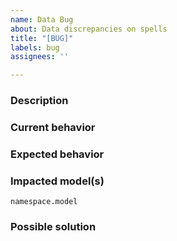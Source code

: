 ```yaml
---
name: Data Bug
about: Data discrepancies on spells
title: "[BUG]"
labels: bug
assignees: ''

---
```


### Description
<!-- Give a succinct summary of the issue you found, as well as any other details you think will help a fellow wizard investigate and solve this issue. -->

### Current behavior
<!-- Describe the behavior you encountered to be incorrect. Please include links to dune.com queries as well as a screenshot, or direct links to the concerned lines in a spell.-->

### Expected behavior
<!--Describe the expected results the query should be producing. 
Please provide a link to a block explorer (e.g. etherscan) detailing one or more affected transactions, or a similar source of truth.-->


### Impacted model(s)
<!--Please list the models you know to be affected by this error, as well as an estimate of affected rows (if possible at the time of writing).-->
```
namespace.model
```

### Possible solution
<!--If you can think of a possible way to address this issue, please feel free to detail it here. 
Any additional information such as smart contract internals will be very helpful as well.-->
